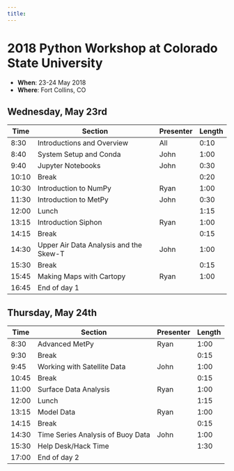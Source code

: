 ```yaml
---
title:
---
```

# 2018 Python Workshop at Colorado State University

- **When**: 23-24 May 2018
- **Where**: Fort Collins, CO

## Wednesday, May 23rd

|  Time | Section                                      | Presenter   | Length |
|-------|----------------------------------------------|-------------|--------|
|  8:30 | Introductions and Overview                   | All         |  0:10  |
|  8:40 | System Setup and Conda                       | John        |  1:00  |
|  9:40 | Jupyter Notebooks                            | John        |  0:30  |
| 10:10 | Break                                        |             |  0:20  |
| 10:30 | Introduction to NumPy                        | Ryan        |  1:00  |
| 11:30 | Introduction to MetPy                        | John        |  0:30  |
| 12:00 | Lunch                                        |             |  1:15  |
| 13:15 | Introduction Siphon                          | Ryan        |  1:00  |
| 14:15 | Break                                        |             |  0:15  |
| 14:30 | Upper Air Data Analysis and the Skew-T       | John        |  1:00  |
| 15:30 | Break                                        |             |  0:15  |
| 15:45 | Making Maps with Cartopy                     | Ryan        |  1:00  |
| 16:45 | End of day 1                                 |             |        |

## Thursday, May 24th

|  Time | Section                                      | Presenter   | Length |
|-------|----------------------------------------------|-------------|--------|
|  8:30 | Advanced MetPy                               | Ryan        |  1:00  |
|  9:30 | Break                                        |             |  0:15  |
|  9:45 | Working with Satellite Data                  | John        |  1:00  |
| 10:45 | Break                                        |             |  0:15  |
| 11:00 | Surface Data Analysis                        | Ryan        |  1:00  |
| 12:00 | Lunch                                        |             |  1:15  |  
| 13:15 | Model Data                                   | Ryan        |  1:00  |
| 14:15 | Break                                        |             |  0:15  |
| 14:30 | Time Series Analysis of Buoy Data            | John        |  1:00  |
| 15:30 | Help Desk/Hack Time                          |             |  1:30  |
| 17:00 | End of day 2                                 |             |        |

